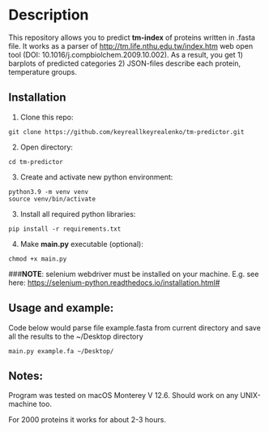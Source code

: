 # Description

This repository allows you to predict **tm-index** of proteins written in .fasta file.
It works as a parser of http://tm.life.nthu.edu.tw/index.htm web open tool (DOI: 10.1016/j.compbiolchem.2009.10.002).
As a result, you get 1) barplots of predicted categories 2) JSON-files describe each protein, temperature groups. 

## Installation



1) Clone this repo:
```commandline
git clone https://github.com/keyreallkeyrealenko/tm-predictor.git
```

2) Open directory:

```commandline
cd tm-predictor
```

3) Create and activate new python environment:

```commandline
python3.9 -m venv venv
source venv/bin/activate
```

3) Install all required python libraries:
```commandline
pip install -r requirements.txt
```

4) Make **main.py** executable (optional):

```commandline
chmod +x main.py
```

###__NOTE__:
selenium webdriver must be installed on your machine. E.g. see here: https://selenium-python.readthedocs.io/installation.html#

## Usage and example:

Code below would parse file example.fasta from current directory and save all the results to the ~/Desktop directory
```commandline
main.py example.fa ~/Desktop/
```

## Notes:

Program was tested on macOS Monterey V 12.6. Should work on any UNIX-machine too.

For 2000 proteins it works for about 2-3 hours.


